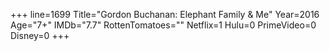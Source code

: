 +++
line=1699
Title="Gordon Buchanan: Elephant Family & Me"
Year=2016
Age="7+"
IMDb="7.7"
RottenTomatoes=""
Netflix=1
Hulu=0
PrimeVideo=0
Disney=0
+++

